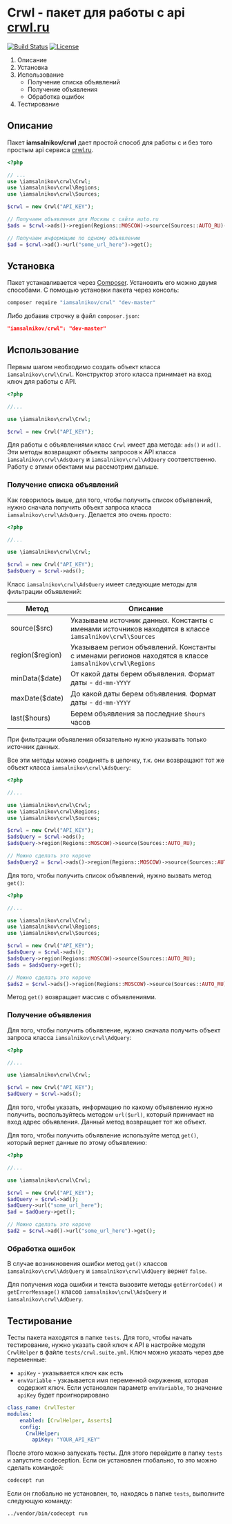 # Crwl - пакет для работы с api [crwl.ru](http://crwl.ru/)

[![Build Status](https://travis-ci.org/iamsalnikov/crwl.svg?branch=master)](https://packagist.org/packages/iamsalnikov/crwl)
[![License](https://poser.pugx.org/iamsalnikov/crwl/license.svg)](https://packagist.org/packages/iamsalnikov/crwl)

1. Описание
2. Установка
3. Использование
    - Получение списка объявлений
    - Получение объявления
    - Обработка ошибок
4. Тестирование

## Описание

Пакет **iamsalnikov/crwl** дает простой способ для работы с и без того простым api
сервиса [crwl.ru](http://crwl.ru/).

```php
<?php

// ...
use \iamsalnikov\crwl\Crwl;
use \iamsalnikov\crwl\Regions;
use \iamsalnikov\crwl\Sources;

$crwl = new Crwl("API_KEY");

// Получаем объявления для Москвы с сайта auto.ru
$ads = $crwl->ads()->region(Regions::MOSCOW)->source(Sources::AUTO_RU)->get();

// Получаем информацию по одному объявлению
$ad = $crwl->ad()->url("some_url_here")->get();

```

## Установка

Пакет устанавливается через [Composer](http://getcomposer.org). Установить его можно двумя способами.
С помощью установки пакета через консоль:

```bash
composer require "iamsalnikov/crwl" "dev-master"
```

Либо добавив строчку в файл `composer.json`:

```json
"iamsalnikov/crwl": "dev-master"
```

## Использование

Первым шагом необходимо создать объект класса `iamsalnikov\crwl\Crwl`. Конструктор этого класса принимает
на вход ключ для работы с API.

```php
<?php

//...

use \iamsalnikov\crwl\Crwl;

$crwl = new Crwl("API_KEY");
```

Для работы с объявлениями класс `Crwl` имеет два метода: `ads()` и `ad()`. Эти методы возвращают объекты
запросов к API класса `iamsalnikov\crwl\AdsQuery` и `iamsalnikov\crwl\AdQuery` соответственно. Работу с этими
обектами мы рассмотрим дальше.

### Получение списка объявлений

Как говорилось выше, для того, чтобы получить список объявлений, нужно сначала получить объект запроса
класса `iamsalnikov\crwl\AdsQuery`. Делается это очень просто:

```php
<?php

//...

use \iamsalnikov\crwl\Crwl;

$crwl = new Crwl("API_KEY");
$adsQuery = $crwl->ads();
```

Класс `iamsalnikov\crwl\AdsQuery` имеет следующие методы для фильтрации объявлений:

Метод           | Описание
----------------|-----------------------------------------------
source($src)    | Указываем источник данных. Константы с именами источников находятся в классе `iamsalnikov\crwl\Sources`
region($region) | Указываем регион объявлений. Константы с именами регионов находятся в классе `iamsalnikov\crwl\Regions`
minData($date)  | От какой даты берем объявления. Формат даты - `dd-mm-YYYY`
maxDate($date)  | До какой даты берем объявления. Формат даты - `dd-mm-YYYY`
last($hours)    | Берем объявления за последние `$hours` часов

При фильтрации объявления обязательно нужно указывать только источник данных.

Все эти методы можно соединять в цепочку, т.к. они возвращают тот же объект класса `iamsalnikov\crwl\AdsQuery`:

```php
<?php

//...

use \iamsalnikov\crwl\Crwl;
use \iamsalnikov\crwl\Regions;
use \iamsalnikov\crwl\Sources;

$crwl = new Crwl("API_KEY");
$adsQuery = $crwl->ads();
$adsQuery->region(Regions::MOSCOW)->source(Sources::AUTO_RU);

// Можно сделать это короче
$adsQuery2 = $crwl->ads()->region(Regions::MOSCOW)->source(Sources::AUTO_RU);
```

Для того, чтобы получить список объявлений, нужно вызвать метод `get()`:

```php
<?php

//...

use \iamsalnikov\crwl\Crwl;
use \iamsalnikov\crwl\Regions;
use \iamsalnikov\crwl\Sources;

$crwl = new Crwl("API_KEY");
$adsQuery = $crwl->ads();
$adsQuery->region(Regions::MOSCOW)->source(Sources::AUTO_RU);
$ads = $adsQuery->get();

// Можно сделать это короче
$ads2 = $crwl->ads()->region(Regions::MOSCOW)->source(Sources::AUTO_RU)->get();
```

Метод `get()` возвращает массив с объявлениями.

### Получение объявления

Для того, чтобы получить объявление, нужно сначала получить объект запроса
класса `iamsalnikov\crwl\AdQuery`:

```php
<?php

//...

use \iamsalnikov\crwl\Crwl;

$crwl = new Crwl("API_KEY");
$adQuery = $crwl->ads();
```

Для того, чтобы указать, информацию по какому объявлению нужно получить, воспользуйтесь
методом `url($url)`, который принимает на вход адрес объявления. Данный метод возвращает тот же
объект.

Для того, чтобы получить объявление используйте метод `get()`, который вернет данные по этому объявлению:

```php
<?php

//...

use \iamsalnikov\crwl\Crwl;

$crwl = new Crwl("API_KEY");
$adQuery = $crwl->ad();
$adQuery->url("some_url_here");
$ad = $adQuery->get();

// Можно сделать это короче
$ad2 = $crwl->ad()->url("some_url_here")->get();
```

### Обработка ошибок

В случае возникновения ошибки метод `get()` классов `iamsalnikov\crwl\AdsQuery` и `iamsalnikov\crwl\AdQuery`
вернет `false`.

Для получения кода ошибки и текста вызовите методы `getErrorCode()` и `getErrorMessage()`
класов `iamsalnikov\crwl\AdsQuery` и `iamsalnikov\crwl\AdQuery`.

## Тестирование

Тесты пакета находятся в папке `tests`. Для того, чтобы начать тестирование, нужно указать свой ключ
к API в настройке модуля `CrwlHelper` в файле `tests/crwl.suite.yml`. Ключ можно указать через две переменные:

* `apiKey` - указывается ключ как есть
* `envVariable` - узкаывается имя переменной окружения, которая содержит ключ. Если установлен параметр `envVariable`,
то значение `apiKey` будет проигнорировано

```yaml
class_name: CrwlTester
modules:
    enabled: [CrwlHelper, Asserts]
    config:
      CrwlHelper:
        apiKey: "YOUR_API_KEY"
```

После этого можно запускать тесты. Для этого перейдите в папку `tests` и запустите codeception. Если он
установлен глобально, то это можно сделать командой:

```bash
codecept run
```

Если он глобально не установлен, то, находясь в папке `tests`, выполните следующую команду:

```bash
../vendor/bin/codecept run
```